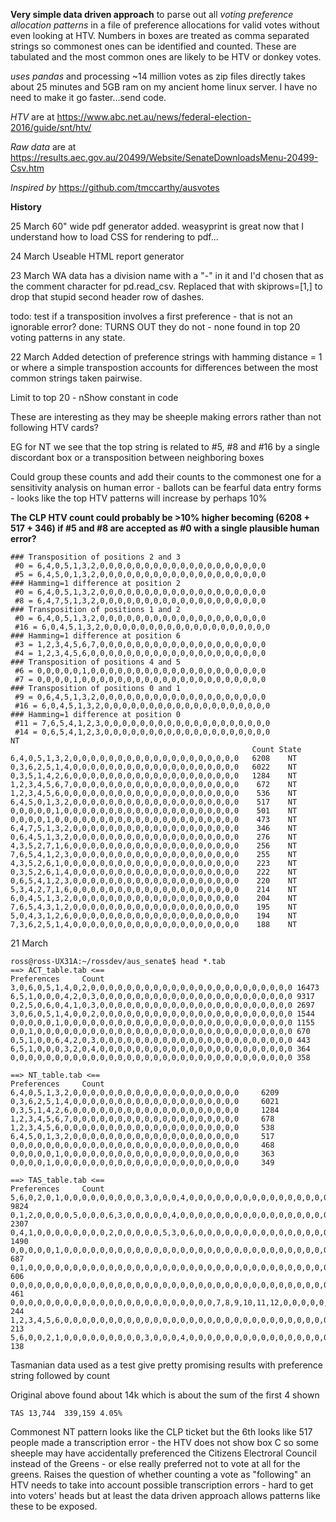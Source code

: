 
**Very simple data driven approach** to parse out all *voting preference allocation patterns* in a
file of preference allocations for valid votes without even looking at HTV. Numbers in boxes
are treated as comma separated strings so commonest ones can be identified and counted.
These are tabulated and the most common ones are likely to be HTV or donkey votes.

*uses pandas* and processing ~14 million votes as zip files directly takes about 25 minutes and 5GB ram
on my ancient home linux server. I have no need to make it go faster...send code.

*HTV* are at https://www.abc.net.au/news/federal-election-2016/guide/snt/htv/

*Raw data* are at https://results.aec.gov.au/20499/Website/SenateDownloadsMenu-20499-Csv.htm

*Inspired by* https://github.com/tmccarthy/ausvotes

**History**

25 March
60" wide pdf generator added. weasyprint is great now that I understand how to load CSS for rendering to pdf...

24 March
Useable HTML report generator


23 March
WA data has a division name with a "-" in it and I'd chosen that as the comment character for
pd.read_csv. Replaced that with skiprows=[1,] to drop that stupid second header row of dashes.

todo: test if a transposition involves a first preference - that is not an ignorable error?
done: TURNS OUT they do not - none found in top 20 voting patterns in any state.

22 March
Added detection of preference strings with hamming distance = 1 or where a simple transpostion accounts for
differences between the most common strings taken pairwise.

Limit to top 20 - nShow constant in code

These are interesting as they may be sheeple making errors rather than not following HTV cards?

EG for NT we see that the top string is related to #5, #8 and #16 by a single discordant box or a transposition between neighboring boxes

Could group these counts and add their counts to the commonest one for a sensitivity analysis on human error - ballots can be
fearful data entry forms - looks like the top HTV patterns will increase by perhaps 10%

**The CLP HTV count could probably be >10% higher becoming (6208 + 517 + 346)
if #5 and #8 are accepted as #0 with a single plausible human error?**

~~~~
### Transposition of positions 2 and 3
 #0 = 6,4,0,5,1,3,2,0,0,0,0,0,0,0,0,0,0,0,0,0,0,0,0,0,0,0
 #5 = 6,4,5,0,1,3,2,0,0,0,0,0,0,0,0,0,0,0,0,0,0,0,0,0,0,0
### Hamming=1 difference at position 2
 #0 = 6,4,0,5,1,3,2,0,0,0,0,0,0,0,0,0,0,0,0,0,0,0,0,0,0,0
 #8 = 6,4,7,5,1,3,2,0,0,0,0,0,0,0,0,0,0,0,0,0,0,0,0,0,0,0
### Transposition of positions 1 and 2
 #0 = 6,4,0,5,1,3,2,0,0,0,0,0,0,0,0,0,0,0,0,0,0,0,0,0,0,0
 #16 = 6,0,4,5,1,3,2,0,0,0,0,0,0,0,0,0,0,0,0,0,0,0,0,0,0,0
### Hamming=1 difference at position 6
 #3 = 1,2,3,4,5,6,7,0,0,0,0,0,0,0,0,0,0,0,0,0,0,0,0,0,0,0
 #4 = 1,2,3,4,5,6,0,0,0,0,0,0,0,0,0,0,0,0,0,0,0,0,0,0,0,0
### Transposition of positions 4 and 5
 #6 = 0,0,0,0,0,1,0,0,0,0,0,0,0,0,0,0,0,0,0,0,0,0,0,0,0,0
 #7 = 0,0,0,0,1,0,0,0,0,0,0,0,0,0,0,0,0,0,0,0,0,0,0,0,0,0
### Transposition of positions 0 and 1
 #9 = 0,6,4,5,1,3,2,0,0,0,0,0,0,0,0,0,0,0,0,0,0,0,0,0,0,0
 #16 = 6,0,4,5,1,3,2,0,0,0,0,0,0,0,0,0,0,0,0,0,0,0,0,0,0,0
### Hamming=1 difference at position 0
 #11 = 7,6,5,4,1,2,3,0,0,0,0,0,0,0,0,0,0,0,0,0,0,0,0,0,0,0
 #14 = 0,6,5,4,1,2,3,0,0,0,0,0,0,0,0,0,0,0,0,0,0,0,0,0,0,0
NT
                                                      Count State
6,4,0,5,1,3,2,0,0,0,0,0,0,0,0,0,0,0,0,0,0,0,0,0,0,0   6208    NT
0,3,6,2,5,1,4,0,0,0,0,0,0,0,0,0,0,0,0,0,0,0,0,0,0,0   6022    NT
0,3,5,1,4,2,6,0,0,0,0,0,0,0,0,0,0,0,0,0,0,0,0,0,0,0   1284    NT
1,2,3,4,5,6,7,0,0,0,0,0,0,0,0,0,0,0,0,0,0,0,0,0,0,0    672    NT
1,2,3,4,5,6,0,0,0,0,0,0,0,0,0,0,0,0,0,0,0,0,0,0,0,0    536    NT
6,4,5,0,1,3,2,0,0,0,0,0,0,0,0,0,0,0,0,0,0,0,0,0,0,0    517    NT
0,0,0,0,0,1,0,0,0,0,0,0,0,0,0,0,0,0,0,0,0,0,0,0,0,0    501    NT
0,0,0,0,1,0,0,0,0,0,0,0,0,0,0,0,0,0,0,0,0,0,0,0,0,0    473    NT
6,4,7,5,1,3,2,0,0,0,0,0,0,0,0,0,0,0,0,0,0,0,0,0,0,0    346    NT
0,6,4,5,1,3,2,0,0,0,0,0,0,0,0,0,0,0,0,0,0,0,0,0,0,0    276    NT
4,3,5,2,7,1,6,0,0,0,0,0,0,0,0,0,0,0,0,0,0,0,0,0,0,0    256    NT
7,6,5,4,1,2,3,0,0,0,0,0,0,0,0,0,0,0,0,0,0,0,0,0,0,0    255    NT
4,3,5,2,6,1,0,0,0,0,0,0,0,0,0,0,0,0,0,0,0,0,0,0,0,0    223    NT
0,3,5,2,6,1,4,0,0,0,0,0,0,0,0,0,0,0,0,0,0,0,0,0,0,0    222    NT
0,6,5,4,1,2,3,0,0,0,0,0,0,0,0,0,0,0,0,0,0,0,0,0,0,0    220    NT
5,3,4,2,7,1,6,0,0,0,0,0,0,0,0,0,0,0,0,0,0,0,0,0,0,0    214    NT
6,0,4,5,1,3,2,0,0,0,0,0,0,0,0,0,0,0,0,0,0,0,0,0,0,0    204    NT
7,6,5,4,3,1,2,0,0,0,0,0,0,0,0,0,0,0,0,0,0,0,0,0,0,0    195    NT
5,0,4,3,1,2,6,0,0,0,0,0,0,0,0,0,0,0,0,0,0,0,0,0,0,0    194    NT
7,3,6,2,5,1,4,0,0,0,0,0,0,0,0,0,0,0,0,0,0,0,0,0,0,0    188    NT
~~~~

21 March

~~~~
ross@ross-UX31A:~/rossdev/aus_senate$ head *.tab
==> ACT_table.tab <==
Preferences     Count
3,0,6,0,5,1,4,0,2,0,0,0,0,0,0,0,0,0,0,0,0,0,0,0,0,0,0,0,0,0,0,0 16473
6,5,1,0,0,0,4,2,0,3,0,0,0,0,0,0,0,0,0,0,0,0,0,0,0,0,0,0,0,0,0,0 9317
0,2,5,0,6,0,4,1,0,3,0,0,0,0,0,0,0,0,0,0,0,0,0,0,0,0,0,0,0,0,0,0 2697
3,0,6,0,5,1,4,0,0,2,0,0,0,0,0,0,0,0,0,0,0,0,0,0,0,0,0,0,0,0,0,0 1544
0,0,0,0,0,1,0,0,0,0,0,0,0,0,0,0,0,0,0,0,0,0,0,0,0,0,0,0,0,0,0,0 1155
0,0,1,0,0,0,0,0,0,0,0,0,0,0,0,0,0,0,0,0,0,0,0,0,0,0,0,0,0,0,0,0 670
0,5,1,0,0,6,4,2,0,3,0,0,0,0,0,0,0,0,0,0,0,0,0,0,0,0,0,0,0,0,0,0 443
6,5,1,0,0,0,3,2,0,4,0,0,0,0,0,0,0,0,0,0,0,0,0,0,0,0,0,0,0,0,0,0 364
0,0,0,0,0,0,0,0,0,0,0,0,0,0,0,0,0,0,0,0,0,0,0,0,0,0,0,0,0,0,0,0 358

==> NT_table.tab <==
Preferences     Count
6,4,0,5,1,3,2,0,0,0,0,0,0,0,0,0,0,0,0,0,0,0,0,0,0,0     6209
0,3,6,2,5,1,4,0,0,0,0,0,0,0,0,0,0,0,0,0,0,0,0,0,0,0     6021
0,3,5,1,4,2,6,0,0,0,0,0,0,0,0,0,0,0,0,0,0,0,0,0,0,0     1284
1,2,3,4,5,6,7,0,0,0,0,0,0,0,0,0,0,0,0,0,0,0,0,0,0,0     678
1,2,3,4,5,6,0,0,0,0,0,0,0,0,0,0,0,0,0,0,0,0,0,0,0,0     538
6,4,5,0,1,3,2,0,0,0,0,0,0,0,0,0,0,0,0,0,0,0,0,0,0,0     517
0,0,0,0,0,0,0,0,0,0,0,0,0,0,0,0,0,0,0,0,0,0,0,0,0,0     468
0,0,0,0,0,1,0,0,0,0,0,0,0,0,0,0,0,0,0,0,0,0,0,0,0,0     363
0,0,0,0,1,0,0,0,0,0,0,0,0,0,0,0,0,0,0,0,0,0,0,0,0,0     349

==> TAS_table.tab <==
Preferences     Count
5,6,0,2,0,1,0,0,0,0,0,0,0,0,0,3,0,0,0,4,0,0,0,0,0,0,0,0,0,0,0,0,0,0,0,0,0,0,0,0,0,0,0,0,0,0,0,0,0,0,0,0,0,0,0,0,0,0,0,0,0,0,0,0,0,0,0,0,0,0,0,0,0,0,0,0,0,0,0   9824
0,1,2,0,0,0,0,5,0,0,0,6,3,0,0,0,0,0,4,0,0,0,0,0,0,0,0,0,0,0,0,0,0,0,0,0,0,0,0,0,0,0,0,0,0,0,0,0,0,0,0,0,0,0,0,0,0,0,0,0,0,0,0,0,0,0,0,0,0,0,0,0,0,0,0,0,0,0,0   2307
0,4,1,0,0,0,0,0,0,0,0,2,0,0,0,0,0,5,3,0,6,0,0,0,0,0,0,0,0,0,0,0,0,0,0,0,0,0,0,0,0,0,0,0,0,0,0,0,0,0,0,0,0,0,0,0,0,0,0,0,0,0,0,0,0,0,0,0,0,0,0,0,0,0,0,0,0,0,0   1490
0,0,0,0,0,1,0,0,0,0,0,0,0,0,0,0,0,0,0,0,0,0,0,0,0,0,0,0,0,0,0,0,0,0,0,0,0,0,0,0,0,0,0,0,0,0,0,0,0,0,0,0,0,0,0,0,0,0,0,0,0,0,0,0,0,0,0,0,0,0,0,0,0,0,0,0,0,0,0   687
0,1,0,0,0,0,0,0,0,0,0,0,0,0,0,0,0,0,0,0,0,0,0,0,0,0,0,0,0,0,0,0,0,0,0,0,0,0,0,0,0,0,0,0,0,0,0,0,0,0,0,0,0,0,0,0,0,0,0,0,0,0,0,0,0,0,0,0,0,0,0,0,0,0,0,0,0,0,0   606
0,0,0,0,0,0,0,0,0,0,0,0,0,0,0,0,0,0,0,0,0,0,0,0,0,0,0,0,0,0,0,0,0,0,0,0,0,0,0,0,0,0,0,0,0,0,0,0,0,0,0,0,0,0,0,0,0,0,0,0,0,0,0,0,0,0,0,0,0,0,0,0,0,0,0,0,0,0,0   461
0,0,0,0,0,0,0,0,0,0,0,0,0,0,0,0,0,0,0,0,0,0,0,7,8,9,10,11,12,0,0,0,0,0,0,0,1,2,3,4,5,6,0,0,0,0,0,0,0,0,0,0,0,0,0,0,0,0,0,0,0,0,0,0,0,0,0,0,0,0,0,0,0,0,0,0,0,0,0        244
1,2,3,4,5,6,0,0,0,0,0,0,0,0,0,0,0,0,0,0,0,0,0,0,0,0,0,0,0,0,0,0,0,0,0,0,0,0,0,0,0,0,0,0,0,0,0,0,0,0,0,0,0,0,0,0,0,0,0,0,0,0,0,0,0,0,0,0,0,0,0,0,0,0,0,0,0,0,0   213
5,6,0,0,2,1,0,0,0,0,0,0,0,0,0,3,0,0,0,4,0,0,0,0,0,0,0,0,0,0,0,0,0,0,0,0,0,0,0,0,0,0,0,0,0,0,0,0,0,0,0,0,0,0,0,0,0,0,0,0,0,0,0,0,0,0,0,0,0,0,0,0,0,0,0,0,0,0,0   138

~~~~
Tasmanian data used as a test give pretty promising results with preference string followed by count

Original above found about 14k which is about the sum of the first 4 shown

~~~~
TAS 13,744  339,159 4.05%
~~~~

Commonest NT pattern looks like the CLP ticket but the 6th looks like 517 people made a transcription error - the HTV does not show box C so some sheeple may have accidentally 
preferenced the Citizens Electroral Council instead of the Greens - or else really preferred not to vote at all for the greens.
Raises the question of whether counting a vote as "following" an HTV needs to take into account possible transcription errors - hard to get into voters' heads but
at least the data driven approach allows patterns like these to be exposed.

